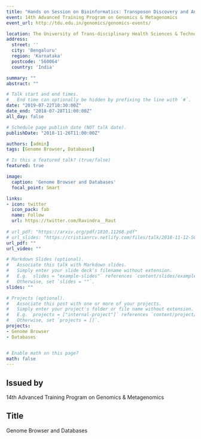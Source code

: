 ```yaml
---
title: "Hands on Session on Bioinformatics: Transposon Discovery and Annotation"
event: 14th Advanced Training Program on Genomics & Metagenomics
event_url: http://tdu.edu.in/genomics/genomics-events/

location: The University of Trans-disciplinary Health Sciences & Technology
address:
  street: ''
  city: 'Bengaluru'
  region: 'Karnataka'
  postcode: '560064'
  country: 'India'

summary: ""
abstract: ""

# Talk start and end times.
#   End time can optionally be hidden by prefixing the line with `#`.
date: "2019-07-22T10:30:00Z"
date_end: "2018-07-28T11:00:00Z"
all_day: false

# Schedule page publish date (NOT talk date).
publishDate: "2018-11-26T11:00:00Z"

authors: [admin]
tags: [Genome Browser, Databases]

# Is this a featured talk? (true/false)
featured: true

image:
  caption: 'Genome Browser and Databases'
  focal_point: Smart

links:
- icon: twitter
  icon_pack: fab
  name: Follow
  url: https://twitter.com/Ravindra__Raut
  
# url_pdf: "https://arxiv.org/pdf/1810.11268.pdf"
# url_slides: "https://cristianrcv.netlify.com/files/talk/2018-11-12-SC18-autoparallel-presentation.pdf"
url_pdf: ""
url_video: ""

# Markdown Slides (optional).
#   Associate this talk with Markdown slides.
#   Simply enter your slide deck's filename without extension.
#   E.g. `slides = "example-slides"` references `content/slides/example-slides.md`.
#   Otherwise, set `slides = ""`.
slides: ""

# Projects (optional).
#   Associate this post with one or more of your projects.
#   Simply enter your project's folder or file name without extension.
#   E.g. `projects = ["internal-project"]` references `content/project/deep-learning/index.md`.
#   Otherwise, set `projects = []`.
projects:
- Genome Browser
- Databases


# Enable math on this page?
math: false
---
```


<h2>Issued by</h2>

14th Advanced Training Program on Genomics & Metagenomics

<h2>Title</h2>

Genome Browser and Databases
